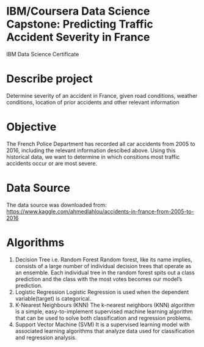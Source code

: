 # IBM/Coursera Data Science Capstone: Predicting Traffic Accident Severity in France 
IBM Data Science Certificate

# Describe project
Determine severity of an accident in France, given road conditions, weather conditions, location of prior accidents and other relevant information

# Objective
The French Police Department has recorded all car accidents from 2005 to 2016, including the relevant information descibed above. Using this historical data, we want to determine in which consitions most traffic accidents occur or are most severe.

# Data Source
The data source was downloaded from: https://www.kaggle.com/ahmedlahlou/accidents-in-france-from-2005-to-2016
# Algorithms

1. Decision Tree i.e. Random Forest
Random forest, like its name implies, consists of a large number of individual decision trees that operate as an ensemble. Each individual tree in the random forest spits out a class prediction and the class with the most votes becomes our model’s prediction.
2. Logistic Regression
Logistic Regression is used when the dependent variable(target) is categorical.
3. K-Nearest Neighbours (KNN)
The k-nearest neighbors (KNN) algorithm is a simple, easy-to-implement supervised machine learning algorithm that can be used to solve both classification and regression problems.
4. Support Vector Machine (SVM)
It is a supervised learning model with associated learning algorithms that analyze data used for classification and regression analysis. 

